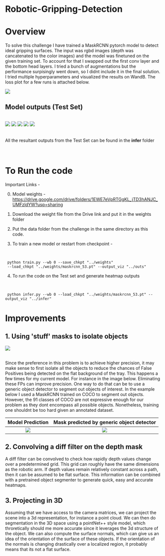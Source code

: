 # Robotic-Gripping-Detection

# Overview

To solve this challenge I have trained a MaskRCNN pytorch model to detect ideal gripping surfaces. The input was rgbd images (depth was cancatenated to the color images) and the model was finetuned on the given training set. To account for that I swapped out the first conv layer and the bottom head layers. I tried a bunch of augmentations but the performance surpisingly went down, so I didnt include it in the final solution. I tried multiple hyperparameters and visualized the results on WandB. The loss plot for a few runs is attached below.

<img src = './assets/wb_chart.png'>

<br>

## Model outputs (Test Set)

<br>

<img src = './infer/144_0.png'>
<img src = './infer/103_0.png'>
<img src = './infer/574_0.png'>
<img src = './infer/278_0.png'>
<img src = './infer/987_0.png'>
<br><br><br>
All the resultant outputs from the Test Set can be found in the <b>infer</b> folder
<br><br><br>

# To Run the code

Important Links -

0. Model weights - https://drive.google.com/drive/folders/1EWE7eVpRTGgKL_jTD3hANJC_UMFzldYW?usp=sharing

1. Download the weight file from the Drive link and put it in the weights folder
2. Put the data folder from the challenge in the same directory as this code.
3. To train a new model or restart from checkpoint -

   <br>

```
 python train.py --wb 0 --save_chkpt "../weights"
 --load_chkpt "../weights/maskrcnn_53.pt" --output_viz "../outs"

```

4. To run the code on the Test set and generate heatmap outputs

   <br>

```
 python infer.py --wb 0 --load_chkpt "../weights/maskrcnn_53.pt" --output_viz "../infer"
```

# Improvements

## 1. Using 'stuff' masks to isolate objects

<img src = './assets/eg2.png'>
<br><br>

Since the preference in this problem is to achieve higher precision, it may make sense to first isolate all the objects to reduce the chances of False Positives being detected on the flat background of the tray.
This happens a few times for my current model. For instance in the image below. Eliminating these FPs can improve precision. One way to do that
can be to use a generic object detector to segment out objects of interest. In the example below I used a MaskRCNN trained on COCO to segment out objects. However, the 91 classes of COCO are not expressive enough for our problem as they dont encompass all possible objects. Nonetheless, training one shouldnt be too hard given an annotated dataset.

|   Model Prediction    | Mask predicted by generic object detector |
| :-------------------: | :---------------------------------------: |
| ![](./infer/16_0.png) |          ![](./assets/16_0.png)           |

## 2. Convolving a diff filter on the depth mask

A diff filter can be convolved to check how rapidly depth values change over a predetermined grid. This grid can roughly have the same dimensions as the robotic arm. If depth values remain relatively constant across a path, then it can be assumed to be flat surface. This information can be combined with a pretrained object segmenter to generate quick, easy and accurate heatmaps.

## 3. Projecting in 3D

Assuming that we have access to the camera matrices, we can project the scene into a 3d representation, for instance a point cloud. We can then do segmentation in the 3D space using a pointNet++ style model, which throretically should me more accurate since it leverages the 3d structure of the object. We can also compute the surface normals, which can give us an idea of the orientation of the surface of these objects. If the orientation of the normals is changing drastically over a localized region, it probably means that its not a flat surface.
